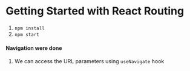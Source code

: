 # Getting Started with React Routing

1. `npm install`
2. `npm start`

#### Navigation were done

1. We can access the URL parameters using `useNavigate` hook
